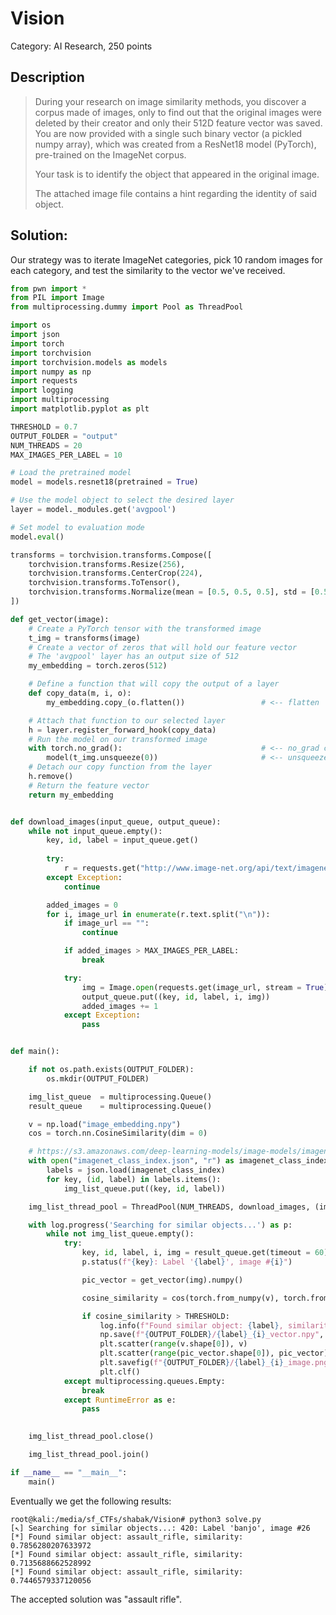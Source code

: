 # Vision
Category: AI Research, 250 points


## Description

> During your research on image similarity methods, you discover a corpus made of images, only to find out that the original images were deleted by their creator and only their 512D feature vector was saved. You are now provided with a single such binary vector (a pickled numpy array), which was created from a ResNet18 model (PyTorch), pre-trained on the ImageNet corpus.
> 
> Your task is to identify the object that appeared in the original image.
> 
> The attached image file contains a hint regarding the identity of said object.


## Solution:

Our strategy was to iterate ImageNet categories, pick 10 random images for each category, and test the similarity to the vector we've received.

```python
from pwn import *
from PIL import Image
from multiprocessing.dummy import Pool as ThreadPool

import os
import json
import torch
import torchvision
import torchvision.models as models
import numpy as np
import requests
import logging
import multiprocessing
import matplotlib.pyplot as plt

THRESHOLD = 0.7
OUTPUT_FOLDER = "output"
NUM_THREADS = 20
MAX_IMAGES_PER_LABEL = 10

# Load the pretrained model
model = models.resnet18(pretrained = True)

# Use the model object to select the desired layer
layer = model._modules.get('avgpool')

# Set model to evaluation mode
model.eval()

transforms = torchvision.transforms.Compose([
    torchvision.transforms.Resize(256),
    torchvision.transforms.CenterCrop(224),
    torchvision.transforms.ToTensor(),
    torchvision.transforms.Normalize(mean = [0.5, 0.5, 0.5], std = [0.5, 0.5, 0.5]),
])

def get_vector(image):
    # Create a PyTorch tensor with the transformed image
    t_img = transforms(image)
    # Create a vector of zeros that will hold our feature vector
    # The 'avgpool' layer has an output size of 512
    my_embedding = torch.zeros(512)

    # Define a function that will copy the output of a layer
    def copy_data(m, i, o):
        my_embedding.copy_(o.flatten())                 # <-- flatten

    # Attach that function to our selected layer
    h = layer.register_forward_hook(copy_data)
    # Run the model on our transformed image
    with torch.no_grad():                               # <-- no_grad context
        model(t_img.unsqueeze(0))                       # <-- unsqueeze
    # Detach our copy function from the layer
    h.remove()
    # Return the feature vector
    return my_embedding


def download_images(input_queue, output_queue):
    while not input_queue.empty():
        key, id, label = input_queue.get()
        
        try:
            r = requests.get("http://www.image-net.org/api/text/imagenet.synset.geturls?wnid={}".format(id))
        except Exception:
            continue

        added_images = 0
        for i, image_url in enumerate(r.text.split("\n")):
            if image_url == "":
                continue 

            if added_images > MAX_IMAGES_PER_LABEL:
                break

            try:
                img = Image.open(requests.get(image_url, stream = True).raw)
                output_queue.put((key, id, label, i, img))
                added_images += 1
            except Exception:
                pass


def main():

    if not os.path.exists(OUTPUT_FOLDER):
        os.mkdir(OUTPUT_FOLDER)

    img_list_queue  = multiprocessing.Queue()
    result_queue    = multiprocessing.Queue()

    v = np.load("image_embedding.npy")
    cos = torch.nn.CosineSimilarity(dim = 0)

    # https://s3.amazonaws.com/deep-learning-models/image-models/imagenet_class_index.json
    with open("imagenet_class_index.json", "r") as imagenet_class_index:
        labels = json.load(imagenet_class_index)
        for key, (id, label) in labels.items():
            img_list_queue.put((key, id, label))

    img_list_thread_pool = ThreadPool(NUM_THREADS, download_images, (img_list_queue, result_queue))

    with log.progress('Searching for similar objects...') as p:
        while not img_list_queue.empty():
            try:
                key, id, label, i, img = result_queue.get(timeout = 60)
                p.status(f"{key}: Label '{label}', image #{i}")

                pic_vector = get_vector(img).numpy()

                cosine_similarity = cos(torch.from_numpy(v), torch.from_numpy(pic_vector))   

                if cosine_similarity > THRESHOLD:
                    log.info(f"Found similar object: {label}, similarity: {cosine_similarity}")
                    np.save(f"{OUTPUT_FOLDER}/{label}_{i}_vector.npy", pic_vector)
                    plt.scatter(range(v.shape[0]), v)
                    plt.scatter(range(pic_vector.shape[0]), pic_vector)
                    plt.savefig(f"{OUTPUT_FOLDER}/{label}_{i}_image.png")
                    plt.clf()
            except multiprocessing.queues.Empty:
                break
            except RuntimeError as e:
                pass
        

    img_list_thread_pool.close()

    img_list_thread_pool.join()

if __name__ == "__main__":
    main()   
```

Eventually we get the following results:

```console
root@kali:/media/sf_CTFs/shabak/Vision# python3 solve.py
[↖] Searching for similar objects...: 420: Label 'banjo', image #26
[*] Found similar object: assault_rifle, similarity: 0.7856280207633972
[*] Found similar object: assault_rifle, similarity: 0.7135688662528992
[*] Found similar object: assault_rifle, similarity: 0.7446579337120056
```

The accepted solution was "assault rifle".